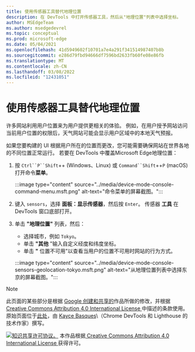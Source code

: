 ```yaml
---
title: 使用传感器工具替代地理位置
description: 在 DevTools 中打开传感器工具，然后从"地理位置"列表中选择坐标。
author: MSEdgeTeam
ms.author: msedgedevrel
ms.topic: conceptual
ms.prod: microsoft-edge
ms.date: 05/04/2021
ms.openlocfilehash: 41d5949602f10701a7e4a291f341514987407b8b
ms.sourcegitcommit: e286d79fbd94666df7596bd2633fb60fe08e86fb
ms.translationtype: MT
ms.contentlocale: zh-CN
ms.lasthandoff: 03/08/2022
ms.locfileid: "12431051"
---
```

<!-- Copyright Kayce Basques

   Licensed under the Apache License, Version 2.0 (the "License");
   you may not use this file except in compliance with the License.
   You may obtain a copy of the License at

       https://www.apache.org/licenses/LICENSE-2.0

   Unless required by applicable law or agreed to in writing, software
   distributed under the License is distributed on an "AS IS" BASIS,
   WITHOUT WARRANTIES OR CONDITIONS OF ANY KIND, either express or implied.
   See the License for the specific language governing permissions and
   limitations under the License.  -->
# <a name="override-geolocation-with-the-sensors-tool"></a>使用传感器工具替代地理位置

许多网站利用用户位置来为用户提供更相关的体验。  例如，在用户授予网站访问当前用户位置的权限后，天气网站可能会显示用户区域中的本地天气预报。

<!--todo: add link to user location section when available -->

如果您要构建的 UI 根据用户所在的位置而更改，您可能需要确保网站在世界各地的不同位置正常运行。  若要在 DevTools 中覆盖Microsoft Edge地理位置：

1. 按 `Ctrl``P``Shift`++ (Windows、Linux) 或 `Command``Shift`++`P` (macOS) 打开命令**菜单**。

   :::image type="content" source="../media/device-mode-console-command-menu.msft.png" alt-text="命令菜单的屏幕截图。":::

1. 键入 `sensors`，选择 **面板：显示传感器**，然后按 `Enter`。  传感器 **工具** 在 DevTools 窗口底部打开。

1. 单击 **"地理位置"** 列表，然后：
   *  选择城市，例如 `Tokyo`。
   *  单击 **"其他** "输入自定义经度和纬度坐标。
   *  单击 **"** 位置不可用"以查看当用户的位置不可用时网站的行为方式。

   :::image type="content" source="../media/device-mode-console-sensors-geolocation-tokyo.msft.png" alt-text="从地理位置列表中选择东京的屏幕截图。":::

<!-- /web/fundamentals/native-hardware/user-location/index -->


<!-- ====================================================================== -->
> [!NOTE]
> 此页面的某些部分是根据 [Google 创建和共享的](https://developers.google.com/terms/site-policies)作品所做的修改，并根据[ Creative Commons Attribution 4.0 International License ](https://creativecommons.org/licenses/by/4.0)中描述的条款使用。
> 原始页面位于[此处](https://developers.google.com/web/tools/chrome-devtools/device-mode/geolocation)，由 [Kayce Basques](https://developers.google.com/web/resources/contributors#kayce-basques)\（Chrome DevTools 和 Lighthouse 的技术作家）撰写。

[![知识共享许可协议。](https://i.creativecommons.org/l/by/4.0/88x31.png)](https://creativecommons.org/licenses/by/4.0)
本作品根据[ Creative Commons Attribution 4.0 International License ](https://creativecommons.org/licenses/by/4.0)获得许可。
